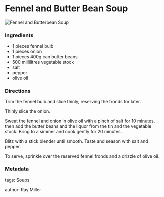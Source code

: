 # Fennel and Butter Bean Soup

![Fennel and Butterbean Soup](fennel-and-butterbean-soup.jpg)

### Ingredients

 * 1 pieces fennel bulb
 * 1 pieces onion
 * 1 pieces 400g can butter beans
 * 500 millilitres vegetable stock
 * salt
 * pepper
 * olive oil

### Directions

Trim the fennel bulb and slice thinly, reserving the fronds for later.

Thinly slice the onion.

Sweat the fennel and onion in olive oil with a pinch of salt for 10 minutes, then add the butter beans and the liquor from the tin and the vegetable stock. Bring to a simmer and cook gently for 20 minutes.

Blitz with a stick blender until smooth. Taste and season with salt and pepper.

To serve, sprinkle over the reserved fennel fronds and a drizzle of olive oil.

### Metadata

tags: Soups

author: Ray Miller

